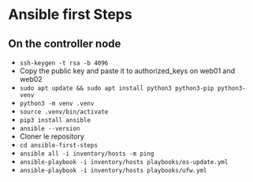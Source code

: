 # Ansible first Steps

## On the controller node

- `ssh-keygen -t rsa -b 4096`
- Copy the public key and paste it to authorized_keys on web01 and web02
- `sudo apt update && sudo apt install python3 python3-pip python3-venv`
- `python3 -m venv .venv`
- `source .venv/bin/activate`
- `pip3 install ansible`
- `ansible --version`
- Cloner le repository
- `cd ansible-first-steps`
- `ansible all -i inventory/hosts -m ping`
- `ansible-playbook -i inventory/hosts playbooks/os-update.yml`
- `ansible-playbook -i inventory/hosts playbooks/ufw.yml`